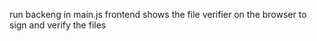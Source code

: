 run backeng in main.js 
frontend shows the file verifier on the browser to sign and verify the files
